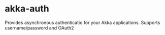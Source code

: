 akka-auth
=========

Provides asynchronous authenticatio for your Akka applications. Supports username/password and OAuth2
